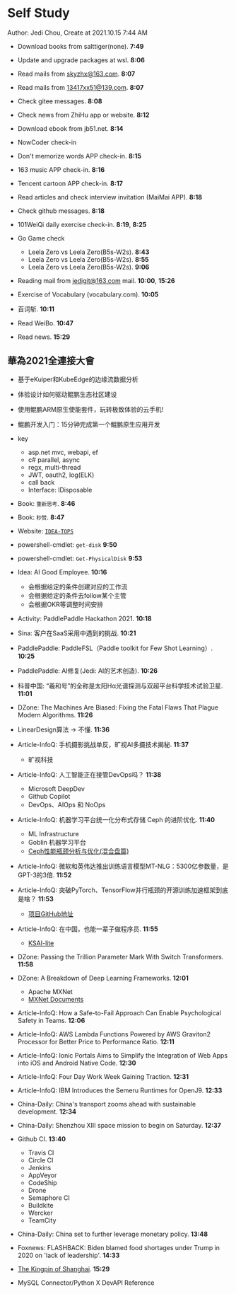 # Self Study

Author: Jedi Chou, Create at 2021.10.15 7:44 AM

* Download books from salttiger(none). **7:49**
* Update and upgrade packages at wsl. **8:06**
* Read mails from skyzhx@163.com. **8:07**
* Read mails from 13417xx51@139.com. **8:07**
* Check gitee messages. **8:08**
* Check news from ZhiHu app or website. **8:12**
* Download ebook from jb51.net. **8:14**
* NowCoder check-in
* Don't memorize words APP check-in. **8:15**
* 163 music APP check-in. **8:16**
* Tencent cartoon APP check-in. **8:17**
* Read articles and check interview invitation (MaiMai APP). **8:18**
* Check github messages. **8:18**
* 101WeiQi daily exercise check-in. **8:19**, **8:25**

* Go Game check
  * Leela Zero vs Leela Zero(B5s-W2s). **8:43**
  * Leela Zero vs Leela Zero(B5s-W2s). **8:55**
  * Leela Zero vs Leela Zero(B5s-W2s). **9:06**
* Reading mail from jedigit@163.com mail. **10:00**, **15:26**
* Exercise of Vocabulary (vocabulary.com). **10:05**

* 百词斩. **10:11**
* Read WeiBo. **10:47**
* Read news. **15:29**

## 華為2021全連接大會

* 基于eKuiper和KubeEdge的边缘流数据分析
* 体验设计如何驱动鲲鹏生态社区建设
* 使用鲲鹏ARM原生使能套件，玩转极致体验的云手机!
* 鲲鹏开发入门：15分钟完成第一个鲲鹏原生应用开发

* key
  * asp.net mvc, webapi, ef
  * c# parallel, async
  * regx, multi-thread
  * JWT, oauth2, log(ELK)
  * call back
  * Interface: IDisposable
* Book: `重新思考`. **8:46**
* Book: `秒赞`. **8:47**
* Website: [`IDEA-TOPS`](http://www.idea-tops.com/)
* powershell-cmdlet: `get-disk` **9:50**
* powershell-cmdlet: `Get-PhysicalDisk` **9:53**
* Idea: AI Good Employee. **10:16**
  * 会根据给定的条件创建对应的工作流
  * 会根据给定的条件去follow某个主管
  * 会根据OKR等调整时间安排
* Activity: PaddlePaddle Hackathon 2021. **10:18**
* Sina: 客户在SaaS采用中遇到的挑战. **10:21**
* PaddlePaddle: PaddleFSL（Paddle toolkit for Few Shot Learning）. **10:25**
* PaddlePaddle: AI修复(Jedi: AI的艺术创造). **10:26**
* 科普中国: “羲和号”的全称是太阳Hα光谱探测与双超平台科学技术试验卫星. **11:01**
* DZone: The Machines Are Biased: Fixing the Fatal Flaws That Plague Modern Algorithms. **11:26**
* LinearDesign算法 -> 不懂. **11:36**
* Article-InfoQ: 手机摄影挑战单反，旷视AI多摄技术揭秘. **11:37**
  * 旷视科技
* Article-InfoQ: 人工智能正在接管DevOps吗？ **11:38**
  * Microsoft DeepDev
  * Github Copilot
  * DevOps、AIOps 和 NoOps
* Article-InfoQ: 机器学习平台统一化分布式存储 Ceph 的进阶优化. **11:40**
  * ML Infrastructure
  * Goblin 机器学习平台
  * [Ceph性能瓶颈分析与优化(混合盘篇)](https://my.oschina.net/u/4565392/blog/5130265)
* Article-InfoQ: 微软和英伟达推出训练语言模型MT-NLG：5300亿参数量，是GPT-3的3倍. **11:52**
* Article-InfoQ: 突破PyTorch、TensorFlow并行瓶颈的开源训练加速框架到底是啥？ **11:53**
  * [项目GitHub地址](https://github.com/BaguaSys/bagua)
* Article-InfoQ: 在中国，也能一辈子做程序员. **11:55**
  * [KSAI-lite](https://github.com/kingsoft-wps/KSAI-Toolkits)
* DZone: Passing the Trillion Parameter Mark With Switch Transformers. **11:58**
* DZone: A Breakdown of Deep Learning Frameworks. **12:01**
  * Apache MXNet
  * [MXNet Documents](https://mxnet.apache.org/versions/1.8.0/api/python/docs/tutorials/)
* Article-InfoQ: How a Safe-to-Fail Approach Can Enable Psychological Safety in Teams. **12:06**
* Article-InfoQ: AWS Lambda Functions Powered by AWS Graviton2 Processor for Better Price to Performance Ratio. **12:11**
* Article-InfoQ: Ionic Portals Aims to Simplify the Integration of Web Apps into iOS and Android Native Code. **12:30**
* Article-InfoQ: Four Day Work Week Gaining Traction. **12:31**
* Article-InfoQ: IBM Introduces the Semeru Runtimes for OpenJ9. **12:33**
* China-Daily: China's transport zooms ahead with sustainable development. **12:34**
* China-Daily: Shenzhou XIII space mission to begin on Saturday. **12:37**
* Github CI. **13:40**
  * Travis CI
  * Circle CI
  * Jenkins
  * AppVeyor
  * CodeShip
  * Drone
  * Semaphore CI
  * Buildkite
  * Wercker
  * TeamCity
* China-Daily: China set to further leverage monetary policy. **13:48**
* Foxnews: FLASHBACK: Biden blamed food shortages under Trump in 2020 on 'lack of leadership'. **14:33**
* [The Kingpin of Shanghai](https://www.damninteresting.com/the-kingpin-of-shanghai/). **15:29**
* MySQL Connector/Python X DevAPI Reference
